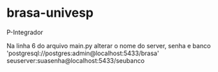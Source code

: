 # brasa-univesp
P-Integrador

Na linha 6 do arquivo main.py alterar o nome do server, senha e banco
'postgresql://postgres:admin@localhost:5433/brasa'
              seuserver:suasenha@localhost:5433/seubanco
